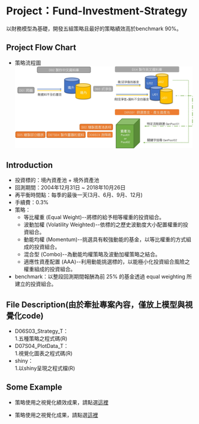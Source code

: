 <H1>Project：Fund-Investment-Strategy </H1>

以財務模型為基礎，開發五組策略且最好的策略績效高於benchmark 90%。

<H2>Project Flow Chart</H2>

*   策略流程圖
![image](https://github.com/Martin8202/Fund-Investment-Strategy/blob/master/%E7%A8%8B%E5%BC%8F%E6%B5%81%E7%A8%8B%E5%9C%96.jpg)

<H2>Introduction</H2>

*   投資標的：境內資產池 + 境外資產池<br>
*   回測期間：2004年12月31日 ~ 2018年10月26日<br>
*   再平衡時間點：每季的最後一天(3月、6月、9月、12月)<br>
*   手續費：0.3%<br>
*   策略：<br>
    *   等比權重 (Equal Weight)--將標的給予相等權重的投資組合。<br>
    *   波動加權 (Volatility Weighted)--依標的之歷史波動度大小配置權重的投資組合。<br>
    *   動能均權 (Momentum)--挑選具有較強動能的基金，以等比權重的方式組成的投資組合。<br>
    *   混合型 (Combo)--為動能均權策略及波動加權策略之結合。<br>
    *   適應性資產配置 (AAA)--利用動能挑選標的，以能極小化投資組合風險之權重組成的投資組合。<br>
*   benchmark：以整段回測期間報酬為前 25% 的基金透過 equal weighting 所建立的投資組合。<br>

<H2>File Description(由於牽扯專案內容，僅放上模型與視覺化code)</H2>

* D06S03_Strategy_T：<br>
    1.五種策略之程式碼(R)
* D07S04_PlotData_T：<br>
    1.視覺化圖表之程式碼(R)
* shiny：<br>
    1.以shiny呈現之程式檔(R)
    
<H2>Some Example</H2>

*   策略使用之視覺化績效成果，請點選[這裡](https://github.com/Martin8202/Fund-Investment-Strategy/blob/master/%E7%B8%BE%E6%95%88%E7%B5%90%E6%9E%9C.pdf)

*   策略使用之視覺化成果，請點選[這裡](https://github.com/Martin8202/Fund-Investment-Strategy/blob/master/%E5%9C%96%E8%A1%A8%E6%95%B8%E6%93%9A%E5%B0%8D%E7%85%A7.pdf)


 
